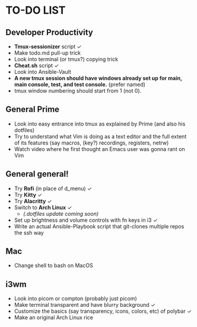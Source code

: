 # TO-DO LIST
## Developer Productivity 
- **Tmux-sessionizer** script ✓
- Make todo.md pull-up trick 
- Look into terminal (or tmux?) copying trick
- **Cheat.sh** script ✓
- Look into Ansible-Vault
- **A new tmux session should have windows already set up for main, main console, test, and test console.** (prefer named)
- tmux window numbering should start from 1 (not 0). 

## General Prime
- Look into easy entrance into tmux as explained by Prime (and also his dotfiles)
- Try to understand what Vim is doing as a text editor and the full extent of its features (say macros, (key?) recordings, registers, netrw)
- Watch video where he first thought an Emacs user was gonna rant on Vim

## General general!
- Try **Rofi** (in place of d_menu) ✓
- Try **Kitty** ✓
- Try **Alacritty** ✓
- Switch to **Arch Linux** ✓
  - *(.dotfiles update coming soon)*
- Set up brightness and volume controls with fn keys in i3 ✓
- Write an actual Ansible-Playbook script that git-clones multiple repos the ssh way

## Mac
- Change shell to bash on MacOS

## i3wm
- Look into picom or compton (probably just picom)
- Make terminal transparent and have blurry background ✓
- Customize the basics (say transparency, icons, colors, etc) of polybar ✓
- Make an original Arch Linux rice
